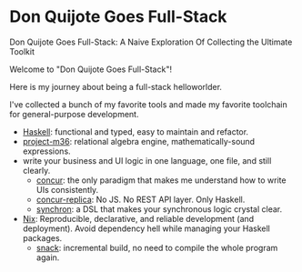 # Don Quijote Goes Full-Stack
Don Quijote Goes Full-Stack: A Naive Exploration Of Collecting the Ultimate Toolkit

Welcome to "Don Quijote Goes Full-Stack"!

Here is my journey about being a full-stack helloworlder.

I've collected a bunch of my favorite tools and made my favorite toolchain for general-purpose development.

* [Haskell](https://www.haskell.org/): functional and typed, easy to maintain and refactor. 
* [project-m36](https://github.com/agentm/project-m36): relational algebra engine, mathematically-sound expressions.
*  write your business and UI logic in one language, one file, and still clearly.
    * [concur](https://github.com/ajnsit/concur): the only paradigm that makes me understand how to write UIs consistently. 
    * [concur-replica](https://github.com/pkamenarsky/concur-replica): No JS. No REST API layer. Only Haskell. 
    * [synchron](https://github.com/pkamenarsky/synchron): a DSL that makes your synchronous logic crystal clear. 
* [Nix](https://nixos.org/): Reproducible, declarative, and reliable development (and deployment). Avoid dependency hell while managing your Haskell packages.
  * [snack](https://github.com/nmattia/snack): incremental build, no need to compile the whole program again.
